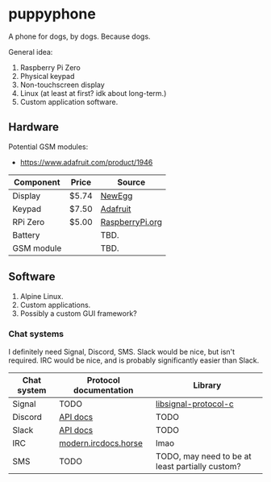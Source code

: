 # puppyphone

A phone for dogs, by dogs. Because dogs.

General idea:

1. Raspberry Pi Zero
2. Physical keypad
3. Non-touchscreen display
4. Linux (at least at first? idk about long-term.)
5. Custom application software.

## Hardware

Potential GSM modules:

* https://www.adafruit.com/product/1946

| Component  | Price  | Source |
|------------|--------|--------|
| Display    |  $5.74 | [NewEgg](https://www.newegg.com/Product/Product.aspx?Item=9SIAE0E5YM6668) |
| Keypad     |  $7.50 | [Adafruit](https://www.adafruit.com/product/1824) |
| RPi Zero   |  $5.00 | [RaspberryPi.org](https://www.raspberrypi.org/products/raspberry-pi-zero/) |
| Battery    |        | TBD.   |
| GSM module |        | TBD.   |

## Software

1. Alpine Linux.
2. Custom applications.
3. Possibly a custom GUI framework?

### Chat systems

I definitely need Signal, Discord, SMS.
Slack would be nice, but isn't required.
IRC would be nice, and is probably significantly easier than Slack.

| Chat system | Protocol documentation | Library |
|-------------|------------------------|--------|
| Signal      | TODO                   | [libsignal-protocol-c](https://github.com/signalapp/libsignal-protocol-c) |
| Discord     | [API docs](https://discordapp.com/developers/docs/topics/gateway) | TODO |
| Slack       | [API docs](https://api.slack.com/rtm) | TODO |
| IRC         | [modern.ircdocs.horse](http://modern.ircdocs.horse/) | lmao |
| SMS         | TODO | TODO, may need to be at least partially custom? |

